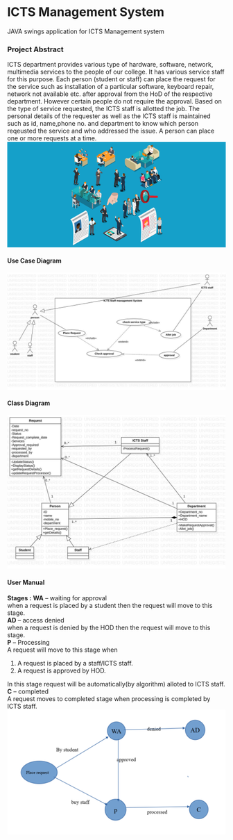 # ICTS Management System
JAVA swings application for ICTS Management system

### Project Abstract

ICTS department provides various type of hardware, software, network, multimedia services to the people of our college. It has various service staff for this purpose. Each person (student or staff) can place the request for the service such as installation of a particular software, keyboard repair, network not available etc. after approval from the HoD of the respective department. However certain people do not require the approval. Based on the type of service requested, the ICTS staff is allotted the job. The personal details of the requester as well as the ICTS staff is maintained such as id, name,phone no. and department to know which person reqeusted the service and who addressed the issue. A person can place one or more requests at a time.
![Image](https://github.com/pavanbsp/ICTS-Management-System/blob/main/img.png)

#### Use Case Diagram
![Use Case Diagram](https://raw.githubusercontent.com/pavanbsp/ICTS-Management-System/main/Use%20case.jpg)

#### Class Diagram
![Class Diagram](https://raw.githubusercontent.com/pavanbsp/ICTS-Management-System/main/Class%20diagram.jpg)

#### User Manual 
**Stages :**
**WA** – waiting for approval<br/>
when a request is placed by a student then the request will move to this stage.<br/>
**AD** – access denied<br/>
when a request is denied by the HOD then the request will move to this stage.<br/>
**P** – Processing<br/> 
A request will move to this stage when
1. A request is placed by a staff/ICTS staff.
2. A request is approved by HOD.<br/>

In this stage request will be automatically(by algorithm) alloted to ICTS staff.<br/>
**C** – completed<br/> 
A request moves to completed stage when processing is completed by ICTS staff.<br/>
![User manuel](https://github.com/pavanbsp/ICTS-Management-System/blob/main/User%20manual.png)

